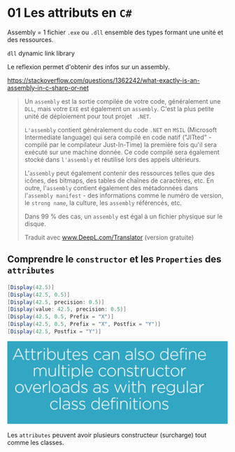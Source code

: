 # 01 Les attributs en `C#`

Assembly = 1 fichier `.exe` ou `.dll` ensemble des types formant une unité et des ressources.

`dll` dynamic link library

Le reflexion permet d'obtenir des infos sur un assembly.

https://stackoverflow.com/questions/1362242/what-exactly-is-an-assembly-in-c-sharp-or-net

> Un `assembly` est la sortie compilée de votre code, généralement une `DLL`, mais votre `EXE` est également un `assembly`. C'est la plus petite unité de déploiement pour tout projet ` .NET`.
>
> `L'assembly` contient généralement du code `.NET` en `MSIL` (Microsoft Intermediate language) qui sera compilé en code natif ("JITted" - compilé par le compilateur Just-In-Time) la première fois qu'il sera exécuté sur une machine donnée. Ce code compilé sera également stocké dans `l'assembly` et réutilisé lors des appels ultérieurs.
>
> L'`assembly` peut également contenir des ressources telles que des icônes, des bitmaps, des tables de chaînes de caractères, etc. En outre, l'`assembly` contient également des métadonnées dans l'`assembly manifest` - des informations comme le numéro de version, le `strong name`, la culture, les `assembly` référencés, etc.
>
> Dans 99 % des cas, un `assembly` est égal à un fichier physique sur le disque.
>
> Traduit avec www.DeepL.com/Translator (version gratuite)

## Comprendre le `constructor` et les `Properties` des `attributes`

```csharp
[Display(42.5)]
[Display(42.5, 0.5)]
[Display(42.5, precision: 0.5)]
[Display(value: 42.5, precision: 0.5)]
[Display(42.5, 0.5, Prefix = "X")]
[Display(42.5, 0.5, Prefix = "X", Postfix = "Y")]
[Display(42.5, Postfix = "Y")]
```

<img src="assets/Screenshot2020-10-22at11.36.40.png" alt="Screenshot 2020-10-22 at 11.36.40" style="zoom:50%;" />

Les `attributes` peuvent avoir plusieurs constructeur (surcharge) tout comme les classes.
